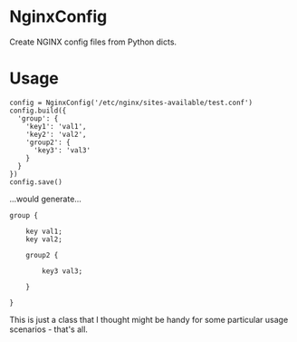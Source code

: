 # NginxConfig
Create NGINX config files from Python dicts.

# Usage
```
config = NginxConfig('/etc/nginx/sites-available/test.conf')
config.build({
  'group': {
    'key1': 'val1',
    'key2': 'val2',
    'group2': {
      'key3': 'val3'
    }
  }
})
config.save()
```
...would generate...
```
group {

    key val1;
    key val2;
    
    group2 {
    
        key3 val3;
        
    }
    
}
```

This is just a class that I thought might be handy for some particular usage scenarios - that's all.
